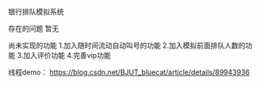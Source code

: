 银行排队模拟系统

存在的问题
暂无

尚未实现的功能
1.加入随时间流动自动叫号的功能
2.加入模拟前面排队人数的功能
3.加入评价功能
4.完善vip功能

线程demo：
https://blog.csdn.net/BJUT_bluecat/article/details/89943936